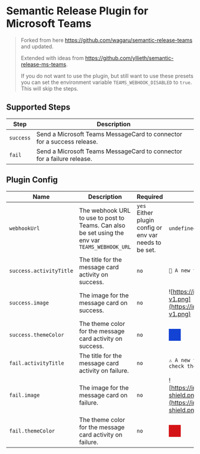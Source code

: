 # Semantic Release Plugin for Microsoft Teams

> Forked from here https://github.com/wagaru/semantic-release-teams and updated.
>
> Extended with ideas from https://github.com/yllieth/semantic-release-ms-teams.
>
> If you do not want to use the plugin, but still want to use these presets you can set the environment variable `TEAMS_WEBHOOK_DISABLED` to `true`. This will skip the steps.

## Supported Steps

| Step | Description |
| --- | --- |
| `success` | Send a Microsoft Teams MessageCard to connector for a success release. |
| `fail` | Send a Microsoft Teams MessageCard to connector for a failure release. |

## Plugin Config

| Name | Description | Required | Default Value |
| --- | --- | --- | --- |
| `webhookUrl` | The webhook URL to use to post to Teams. Can also be set using the env var `TEAMS_WEBHOOK_URL` | `yes` Either plugin config or env var needs to be set. | `undefined`|
| `success.activityTitle` | The title for the message card activity on success. | `no` | `🚀 A new version has been released. 🔥` |
| `success.image` | The image for the message card on success. | `no` | ![https://img.icons8.com/material/344/info--v1.png](https://img.icons8.com/material/344/info--v1.png) |
| `success.themeColor` | The theme color for the message card activity on success. | `no` | <div style="height: 32px; width: 32px; background-color: #1343D4;"></div> |
| `fail.activityTitle` | The title for the message card activity on failure. | `no` | `⚠️ A new version FAILED to release! Please check the pipeline!` |
| `fail.image` | The image for the message card on failure. | `no` | ![https://img.icons8.com/material/452/warning-shield.png](https://img.icons8.com/material/452/warning-shield.png) |
| `fail.themeColor` | The theme color for the message card activity on failure. | `no` | <div style="height: 32px; width: 32px; background-color: #D41316;"></div> |
